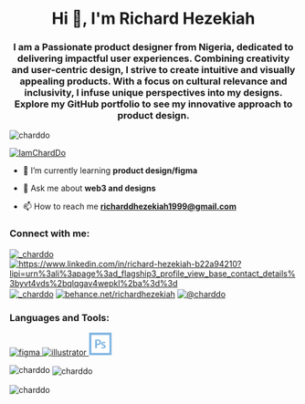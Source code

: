 <h1 align="center">Hi 👋, I'm Richard Hezekiah</h1>
<h3 align="center">I am a Passionate product designer from Nigeria, dedicated to delivering impactful user experiences. Combining creativity and user-centric design, I strive to create intuitive and visually appealing products. With a focus on cultural relevance and inclusivity, I infuse unique perspectives into my designs. Explore my GitHub portfolio to see my innovative approach to product design.</h3>

<p align="left"> <img src="https://komarev.com/ghpvc/?username=charddo&label=Profile%20views&color=0e75b6&style=flat" alt="charddo" /> </p>

<p align="left"> <a href="https://twitter.com/IamChardDo" target="blank"><img src="https://img.shields.io/twitter/follow/IamChardDo?logo=twitter&style=for-the-badge" alt="IamChardDo" /></a> </p>

- 🌱 I’m currently learning **product design/figma**

- 💬 Ask me about **web3 and designs**

- 📫 How to reach me **richarddhezekiah1999@gmail.com**

<h3 align="left">Connect with me:</h3>
<p align="left">
<a href="https://twitter.com/_charddo" target="blank"><img align="center" src="https://raw.githubusercontent.com/rahuldkjain/github-profile-readme-generator/master/src/images/icons/Social/twitter.svg" alt="_charddo" height="30" width="40" /></a>
<a href="https://linkedin.com/in/https://www.linkedin.com/in/richard-hezekiah-b22a94210?lipi=urn%3ali%3apage%3ad_flagship3_profile_view_base_contact_details%3byvt4vds%2bqlqgav4wepkl%2ba%3d%3d" target="blank"><img align="center" src="https://raw.githubusercontent.com/rahuldkjain/github-profile-readme-generator/master/src/images/icons/Social/linked-in-alt.svg" alt="https://www.linkedin.com/in/richard-hezekiah-b22a94210?lipi=urn%3ali%3apage%3ad_flagship3_profile_view_base_contact_details%3byvt4vds%2bqlqgav4wepkl%2ba%3d%3d" height="30" width="40" /></a>
<a href="https://instagram.com/_charddo" target="blank"><img align="center" src="https://raw.githubusercontent.com/rahuldkjain/github-profile-readme-generator/master/src/images/icons/Social/instagram.svg" alt="_charddo" height="30" width="40" /></a>
<a href="https://www.behance.net/behance.net/richardhezekiah" target="blank"><img align="center" src="https://raw.githubusercontent.com/rahuldkjain/github-profile-readme-generator/master/src/images/icons/Social/behance.svg" alt="behance.net/richardhezekiah" height="30" width="40" /></a>
<a href="https://medium.com/@charddo" target="blank"><img align="center" src="https://raw.githubusercontent.com/rahuldkjain/github-profile-readme-generator/master/src/images/icons/Social/medium.svg" alt="@charddo" height="30" width="40" /></a>
</p>

<h3 align="left">Languages and Tools:</h3>
<p align="left"> <a href="https://www.figma.com/" target="_blank" rel="noreferrer"> <img src="https://www.vectorlogo.zone/logos/figma/figma-icon.svg" alt="figma" width="40" height="40"/> </a> <a href="https://www.adobe.com/in/products/illustrator.html" target="_blank" rel="noreferrer"> <img src="https://www.vectorlogo.zone/logos/adobe_illustrator/adobe_illustrator-icon.svg" alt="illustrator" width="40" height="40"/> </a> <a href="https://www.photoshop.com/en" target="_blank" rel="noreferrer"> <img src="https://raw.githubusercontent.com/devicons/devicon/master/icons/photoshop/photoshop-line.svg" alt="photoshop" width="40" height="40"/> </a> </p>

<p><img align="left" src="https://github-readme-stats.vercel.app/api/top-langs?username=charddo&show_icons=true&locale=en&layout=compact" alt="charddo" /></p>

<p>&nbsp;<img align="center" src="https://github-readme-stats.vercel.app/api?username=charddo&show_icons=true&locale=en" alt="charddo" /></p>

<p><img align="center" src="https://github-readme-streak-stats.herokuapp.com/?user=charddo&" alt="charddo" /></p>
